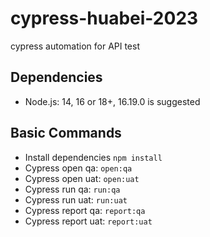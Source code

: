 # cypress-huabei-2023

cypress automation for API test

## Dependencies

- Node.js: 14, 16 or 18+, 16.19.0 is suggested

## Basic Commands

- Install dependencies `npm install`
- Cypress open qa: `open:qa`
- Cypress open uat: `open:uat`
- Cypress run qa: `run:qa`
- Cypress run uat: `run:uat`
- Cypress report qa: `report:qa`
- Cypress report uat: `report:uat`